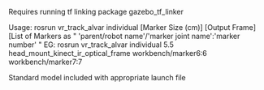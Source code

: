 Requires running tf linking package gazebo_tf_linker

Usage: rosrun vr_track_alvar individual [Marker Size (cm)] [Output Frame] [List of Markers as " 'parent/robot name'/'marker joint name':'marker number' "
EG: rosrun vr_track_alvar individual 5.5 head_mount_kinect_ir_optical_frame workbench/marker6:6 workbench/marker7:7

Standard model included with appropriate launch file